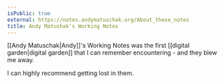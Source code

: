 ```yaml
---
isPublic: true
external: https://notes.andymatuschak.org/About_these_notes
title: Andy Matushak's Working Notes
---
```


[[Andy Matuschak|Andy]]'s Working Notes was the first [[digital garden|digital garden]] that I can remember encountering - and they blew me away.

I can highly recommend getting lost in them.